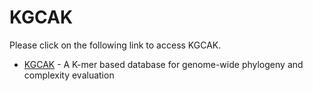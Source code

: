 # KGCAK

Please click on the following link to access KGCAK.

* [KGCAK](http://ec2-52-34-135-204.us-west-2.compute.amazonaws.com/KGCAK/) - A K-mer based database for genome-wide phylogeny and complexity evaluation


